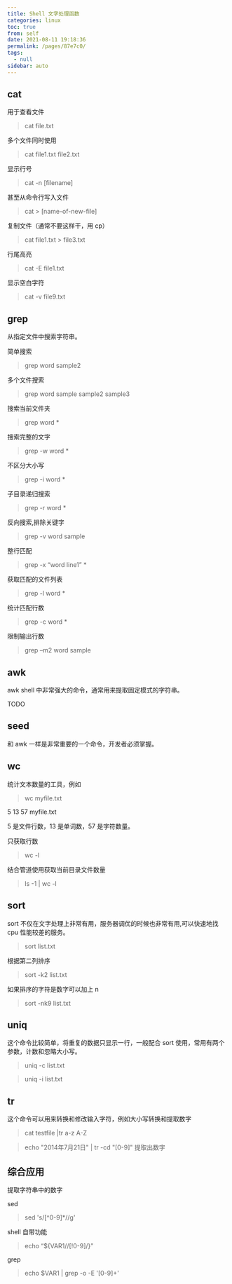 ```yaml
---
title: Shell 文字处理函数
categories: linux
toc: true
from: self
date: 2021-08-11 19:18:36
permalink: /pages/87e7c0/
tags: 
  - null
sidebar: auto
---
```


## cat

用于查看文件

> cat file.txt

多个文件同时使用

> cat file1.txt  file2.txt

显示行号

> cat -n [filename]

甚至从命令行写入文件

> cat > [name-of-new-file]

复制文件（通常不要这样干，用 cp）

> cat file1.txt > file3.txt

行尾高亮

> cat -E file1.txt

显示空白字符

> cat -v file9.txt

## grep

从指定文件中搜索字符串。

简单搜索

> grep word sample2

多个文件搜索

> grep word sample sample2 sample3

搜索当前文件夹

> grep word *

搜索完整的文字

> grep -w word *

不区分大小写

> grep -i word *

子目录递归搜索

> grep -r word *

反向搜索,排除关键字

> grep -v word sample


整行匹配

> grep -x “word line1” *

获取匹配的文件列表

> grep -l word *

统计匹配行数

> grep -c word *

限制输出行数

> grep –m2 word sample

## awk

awk shell 中非常强大的命令，通常用来提取固定模式的字符串。

TODO 

## seed 

和 awk 一样是非常重要的一个命令，开发者必须掌握。

## wc

统计文本数量的工具，例如

> wc myfile.txt

5 13 57 myfile.txt

5 是文件行数，13 是单词数，57 是字符数量。

只获取行数

> wc -l 

结合管道使用获取当前目录文件数量

> ls -1 | wc -l

## sort

sort 不仅在文字处理上非常有用，服务器调优的时候也非常有用,可以快速地找 cpu 性能较差的服务。

> sort list.txt

根据第二列排序 

> sort -k2 list.txt

如果排序的字符是数字可以加上 n

> sort -nk9 list.txt

## uniq

这个命令比较简单，将重复的数据只显示一行，一般配合 sort 使用，常用有两个参数，计数和忽略大小写。

> uniq -c list.txt 

> uniq -i list.txt


## tr 

这个命令可以用来转换和修改输入字符，例如大小写转换和提取数字

> cat testfile |tr a-z A-Z 

> echo "2014年7月21日" | tr -cd "[0-9]" 提取出数字


## 综合应用

提取字符串中的数字

sed
> sed 's/[^0-9]*//g'

shell 自带功能
> echo “${VAR1//[!0-9]/}”

grep
> echo $VAR1 | grep -o -E '[0-9]+'